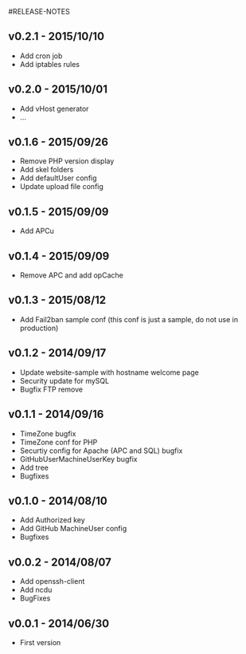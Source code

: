 #RELEASE-NOTES

## v0.2.1 - 2015/10/10

* Add cron job
* Add iptables rules

## v0.2.0 - 2015/10/01

* Add vHost generator
* ...

## v0.1.6 - 2015/09/26

* Remove PHP version display
* Add skel folders
* Add defaultUser config
* Update upload file config

## v0.1.5 - 2015/09/09

* Add APCu

## v0.1.4 - 2015/09/09

* Remove APC and add opCache

## v0.1.3 - 2015/08/12

* Add Fail2ban sample conf (this conf is just a sample, do not use in production)

## v0.1.2 - 2014/09/17

* Update website-sample with hostname welcome page
* Security update for mySQL
* Bugfix FTP remove

## v0.1.1 - 2014/09/16

* TimeZone bugfix
* TimeZone conf for PHP
* Securtiy config for Apache (APC and SQL) bugfix
* GitHubUserMachineUserKey bugfix
* Add tree
* Bugfixes

## v0.1.0 - 2014/08/10

* Add Authorized key
* Add GitHub MachineUser config
* Bugfixes

## v0.0.2 - 2014/08/07

* Add openssh-client
* Add ncdu
* BugFixes

## v0.0.1 - 2014/06/30

* First version


